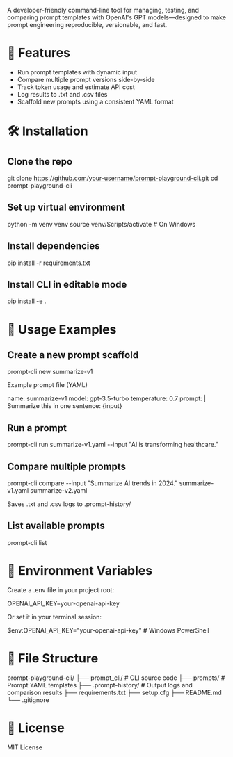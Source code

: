 A developer-friendly command-line tool for managing, testing, and comparing prompt templates with OpenAI's GPT models—designed to make prompt engineering reproducible, versionable, and fast.

# 🚀 Features

- Run prompt templates with dynamic input
- Compare multiple prompt versions side-by-side
- Track token usage and estimate API cost
- Log results to .txt and .csv files
- Scaffold new prompts using a consistent YAML format

# 🛠️ Installation

## Clone the repo
git clone https://github.com/your-username/prompt-playground-cli.git
cd prompt-playground-cli

## Set up virtual environment
python -m venv venv
source venv/Scripts/activate  # On Windows

## Install dependencies
pip install -r requirements.txt

## Install CLI in editable mode
pip install -e .

# 🧪 Usage Examples

## Create a new prompt scaffold

prompt-cli new summarize-v1

Example prompt file (YAML)

name: summarize-v1
model: gpt-3.5-turbo
temperature: 0.7
prompt: |
  Summarize this in one sentence:
  {input}

## Run a prompt

prompt-cli run summarize-v1.yaml --input "AI is transforming healthcare."

## Compare multiple prompts

prompt-cli compare --input "Summarize AI trends in 2024." summarize-v1.yaml summarize-v2.yaml

Saves .txt and .csv logs to .prompt-history/

## List available prompts

prompt-cli list

# 🔐 Environment Variables

Create a .env file in your project root:

OPENAI_API_KEY=your-openai-api-key

Or set it in your terminal session:

$env:OPENAI_API_KEY="your-openai-api-key"  # Windows PowerShell

# 📁 File Structure

prompt-playground-cli/
├── prompt_cli/             # CLI source code
├── prompts/                # Prompt YAML templates
├── .prompt-history/        # Output logs and comparison results
├── requirements.txt
├── setup.cfg
├── README.md
└── .gitignore

# 📄 License

MIT License